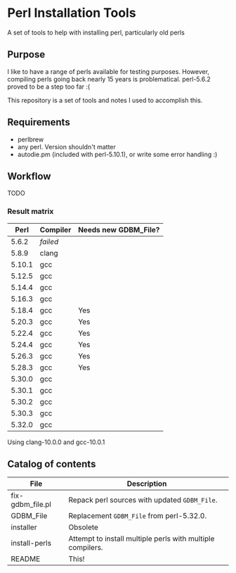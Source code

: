 # Perl Installation Tools

A set of tools to help with installing perl, particularly old perls

## Purpose

I like to have a range of perls available for testing
purposes. However, compiling perls going back nearly 15 years is
problematical. perl-5.6.2 proved to be a step too far :(

This repository is a set of tools and notes I used to accomplish this.

## Requirements

* perlbrew
* any perl. Version shouldn't matter
* autodie.pm (included with perl-5.10.1), or write some error handling :)

## Workflow

TODO

### Result matrix

Perl | Compiler | Needs new GDBM_File?
-|-|-
5.6.2  | _failed_ |
5.8.9  | clang |
5.10.1 | gcc |
5.12.5 | gcc |
5.14.4 | gcc |
5.16.3 | gcc |
5.18.4 | gcc | Yes
5.20.3 | gcc | Yes
5.22.4 | gcc | Yes
5.24.4 | gcc | Yes
5.26.3 | gcc | Yes
5.28.3 | gcc | Yes
5.30.0 | gcc |
5.30.1 | gcc |
5.30.2 | gcc |
5.30.3 | gcc |
5.32.0 | gcc |

Using clang-10.0.0 and gcc-10.0.1

## Catalog of contents

File | Description
-|-
fix-gdbm_file.pl | Repack perl sources with updated ```GDBM_File```.
GDBM\_File | Replacement ```GDBM_File``` from perl-5.32.0.
installer | Obsolete
install-perls | Attempt to install multiple perls with multiple compilers.
README | This!
